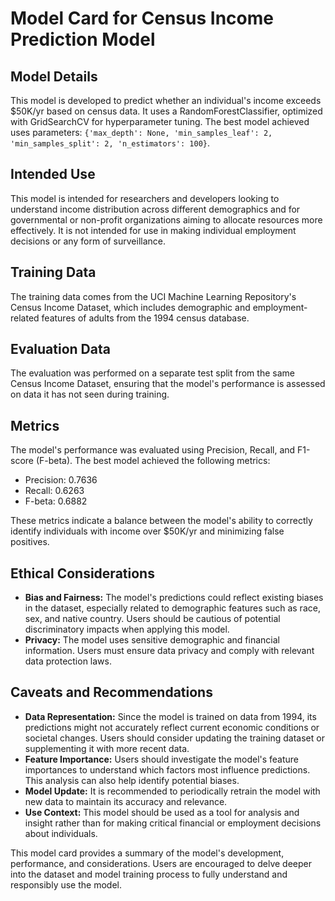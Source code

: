 # Model Card for Census Income Prediction Model

## Model Details
This model is developed to predict whether an individual's income exceeds $50K/yr based on census data. It uses a RandomForestClassifier, optimized with GridSearchCV for hyperparameter tuning. The best model achieved uses parameters: `{'max_depth': None, 'min_samples_leaf': 2, 'min_samples_split': 2, 'n_estimators': 100}`.

## Intended Use
This model is intended for researchers and developers looking to understand income distribution across different demographics and for governmental or non-profit organizations aiming to allocate resources more effectively. It is not intended for use in making individual employment decisions or any form of surveillance.

## Training Data
The training data comes from the UCI Machine Learning Repository's Census Income Dataset, which includes demographic and employment-related features of adults from the 1994 census database.

## Evaluation Data
The evaluation was performed on a separate test split from the same Census Income Dataset, ensuring that the model's performance is assessed on data it has not seen during training.

## Metrics
The model's performance was evaluated using Precision, Recall, and F1-score (F-beta). The best model achieved the following metrics:
- Precision: 0.7636
- Recall: 0.6263
- F-beta: 0.6882

These metrics indicate a balance between the model's ability to correctly identify individuals with income over $50K/yr and minimizing false positives.

## Ethical Considerations
- **Bias and Fairness:** The model's predictions could reflect existing biases in the dataset, especially related to demographic features such as race, sex, and native country. Users should be cautious of potential discriminatory impacts when applying this model.
- **Privacy:** The model uses sensitive demographic and financial information. Users must ensure data privacy and comply with relevant data protection laws.

## Caveats and Recommendations
- **Data Representation:** Since the model is trained on data from 1994, its predictions might not accurately reflect current economic conditions or societal changes. Users should consider updating the training dataset or supplementing it with more recent data.
- **Feature Importance:** Users should investigate the model's feature importances to understand which factors most influence predictions. This analysis can also help identify potential biases.
- **Model Update:** It is recommended to periodically retrain the model with new data to maintain its accuracy and relevance.
- **Use Context:** This model should be used as a tool for analysis and insight rather than for making critical financial or employment decisions about individuals.

This model card provides a summary of the model's development, performance, and considerations. Users are encouraged to delve deeper into the dataset and model training process to fully understand and responsibly use the model.